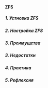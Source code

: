 #### ZFS

##### 1. Устновка ZFS



##### 2. Настройка ZFS



##### 3. Преимущетва



##### 3. Недостатки



##### 4. Практика



##### 5. Рефлексия
